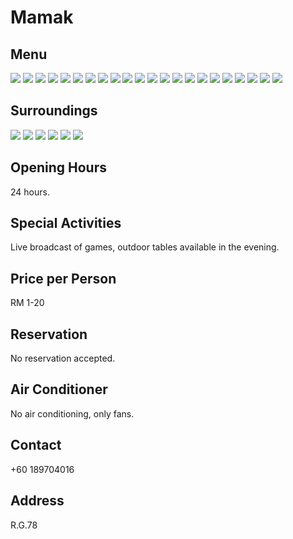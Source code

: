 # Mamak

## Menu

<div class="image-slide">
  <img src="https://img.xmummap.com/G_mamak_Menu1.webp" />
  <img src="https://img.xmummap.com/G_mamak_Menu9.webp" />
  <img src="https://img.xmummap.com/G_mamak_Menu10.webp" />
  <img src="https://img.xmummap.com/G_mamak_Menu11.webp" />
  <img src="https://img.xmummap.com/G_mamak_Menu12.webp" />
  <img src="https://img.xmummap.com/G_mamak_Menu13.webp" />
  <img src="https://img.xmummap.com/G_mamak_Menu14.webp" />
  <img src="https://img.xmummap.com/G_mamak_Menu15.webp" />
  <img src="https://img.xmummap.com/G_mamak_Menu16.webp" />
  <img src="https://img.xmummap.com/G_mamak_Menu17.webp" />
  <img src="https://img.xmummap.com/G_mamak_Menu18.webp" />
  <img src="https://img.xmummap.com/G_mamak_Menu19.webp" />
  <img src="https://img.xmummap.com/G_mamak_Menu20.webp" />
  <img src="https://img.xmummap.com/G_mamak_Menu21.webp" />
  <img src="https://img.xmummap.com/G_mamak_Menu22.webp" />
  <img src="https://img.xmummap.com/G_mamak_Menu23.webp" />
  <img src="https://img.xmummap.com/G_mamak_Menu24.webp" />
  <img src="https://img.xmummap.com/G_mamak_Menu25.webp" />
  <img src="https://img.xmummap.com/G_mamak_Menu26.webp" />
  <img src="https://img.xmummap.com/G_mamak_Menu27.webp" />
  <img src="https://img.xmummap.com/G_mamak_Menu28.webp" />
  <img src="https://img.xmummap.com/G_mamak_Menu29.webp" />
 </div>

## Surroundings

<div class="image-slide">
  <img src="https://img.xmummap.com/G_mamak_Surd1.webp" />
  <img src="https://img.xmummap.com/G_mamak_Surd2.webp" />
  <img src="https://img.xmummap.com/G_mamak_Surd3.webp" />
  <img src="https://img.xmummap.com/G_mamak_Surd5.webp" />
  <img src="https://img.xmummap.com/G_mamak_Surd6.webp" />
  <img src="https://img.xmummap.com/G_mamak_Surd7.webp" />
</div>

## Opening Hours

24 hours.

## Special Activities

Live broadcast of games, outdoor tables available in the evening.

## Price per Person

RM 1-20

## Reservation

No reservation accepted.

## Air Conditioner

No air conditioning, only fans.

## Contact

+60 189704016

## Address

R.G.78

